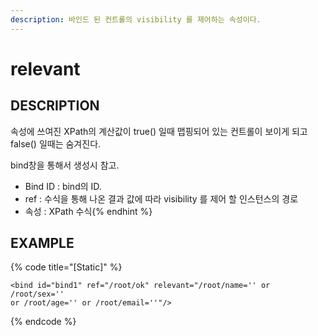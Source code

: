 ```yaml
---
description: 바인드 된 컨트롤의 visibility 를 제어하는 속성이다.
---
```


# relevant

## DESCRIPTION

속성에 쓰여진 XPath의 계산값이 true\(\) 일때 맵핑되어 있는 컨트롤이 보이게 되고 false\(\) 일때는 숨겨진다.

bind창을 통해서 생성시 참고.

* Bind ID : bind의 ID.
* ref : 수식을 통해 나온 결과 값에 따라 visibility 를 제어 할 인스턴스의 경로
* 속성 : XPath 수식{% endhint %}

## EXAMPLE

{% code title="\[Static\]" %}
```markup
<bind id="bind1" ref="/root/ok" relevant="/root/name='' or /root/sex='' 
or /root/age='' or /root/email=''"/>
```
{% endcode %}

